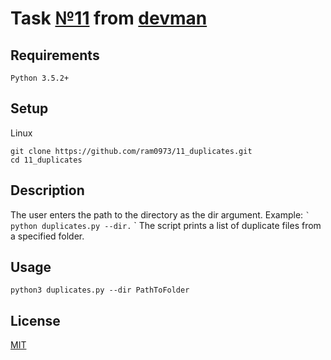 # Task [№11](https://devman.org/challenges/11/) from [devman](https://devman.org)
## Requirements
```
Python 3.5.2+
```
## Setup
Linux
```
git clone https://github.com/ram0973/11_duplicates.git
cd 11_duplicates
```
## Description
The user enters the path to the directory as the dir argument.
Example:
  `` `
python duplicates.py --dir.
`` `
The script prints a list of duplicate files from a specified folder.
## Usage
```
python3 duplicates.py --dir PathToFolder
```
## License
[MIT](http://opensource.org/licenses/MIT)
